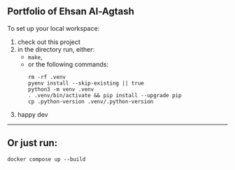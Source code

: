 ## Portfolio of Ehsan Al-Agtash

To set up your local workspace:
1. check out this project
2. in the directory run, either:
    - `make`,
    - or the following commands:
       ``` shell
       rm -rf .venv
       pyenv install --skip-existing || true
       python3 -m venv .venv
       . .venv/bin/activate && pip install --upgrade pip
       cp .python-version .venv/.python-version
       ```
3. happy dev

-------------------------

## Or just run:
`docker compose up --build`